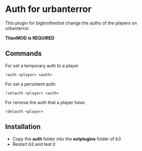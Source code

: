 # Auth for urbanterror
This plugin for bigbrotherbot change the auths of the players on urbanterror.

**TitanMOD is REQUIRED**

## Commands
For set a temporary auth to a player

    !auth <player> <auth>

For set a persistent auth:

    !setauth <player> <auth>

For remove the auth that a player have:

    !delauth <player>

## Installation

* Copy the __auth__ folder into the __extplugins__ folder of b3
* Restart b3 and test it
